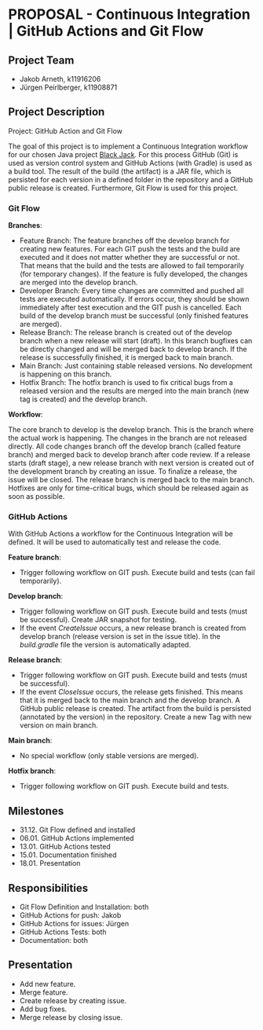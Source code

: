 # PROPOSAL - Continuous Integration | GitHub Actions and Git Flow

## Project Team
- Jakob Arneth, k11916206
- Jürgen Peirlberger, k11908871

## Project Description
Project: GitHub Action and Git Flow

The goal of this project is to implement a Continuous Integration workflow for our chosen Java project [Black Jack](https://github.com/jdarneth/Continous-Integration-GitHub/tree/main/Blackjack). For this process GitHub (Git) is used as version control system and GitHub Actions (with Gradle) is used as a build tool. The result of the build (the artifact) is a JAR file, which is persisted for each version in a defined folder in the repository and a GitHub public release is created. Furthermore, Git Flow is used for this project.

### Git Flow

**Branches**:

- Feature Branch: The feature branches off the develop branch for creating new features. For each GIT push the tests and the build are executed and it does not matter whether they are successful or not. That means that the build and the tests are allowed to fail temporarily (for temporary changes). If the feature is fully developed, the changes are merged into the develop branch.
- Developer Branch: Every time changes are committed and pushed all tests are executed automatically. If errors occur, they should be shown immediately after test execution and the GIT push is cancelled. Each build of the develop branch must be successful (only finished features are merged).
- Release Branch: The release branch is created out of the develop branch when a new release will start (draft). In this branch bugfixes can be directly changed and will be merged back to develop branch. If the release is successfully finished, it is merged back to main branch.
- Main Branch: Just containing stable released versions. No development is happening on this branch.
- Hotfix Branch: The hotfix branch is used to fix critical bugs from a released version and the results are merged into the main branch (new tag is created) and the develop branch.

**Workflow**:

The core branch to develop is the develop branch. This is the branch where the actual work is happening. The changes in the branch are not released directly. All code changes branch off the develop branch (called feature branch) and merged back to develop branch after code review. If a release starts (draft stage), a new release branch with next version is created out of the development branch by creating an issue. To finalize a release, the issue will be closed. The release branch is merged back to the main branch. Hotfixes are only for time-critical bugs, which should be released again as soon as possible. 

### GitHub Actions
With GitHub Actions a workflow for the Continuous Integration will be defined. It will be used to automatically test and release the code.

**Feature branch**: 

* Trigger following workflow on GIT push. Execute build and tests (can fail temporarily).

**Develop branch**: 

* Trigger following workflow on GIT push. Execute build and tests (must be successful). Create JAR snapshot for testing. 
* If the event *CreateIssue* occurs, a new release branch is created from develop branch (release version is set in the issue title). In the *build.gradle* file the version is automatically adapted.

**Release branch**: 

* Trigger following workflow on GIT push. Execute build and tests (must be successful). 
* If the event *CloseIssue* occurs, the release gets finished. This means that it is merged back to the main branch and the develop branch. A GitHub public release is created. The artifact from the build is persisted (annotated by the version) in the repository. Create a new Tag with new version on main branch.

**Main branch**: 

* No special workflow (only stable versions are merged).

**Hotfix branch**:

* Trigger following workflow on GIT push. Execute build and tests.

## Milestones
- 31.12. Git Flow defined and installed
- 06.01. GitHub Actions implemented
- 13.01. GitHub Actions tested
- 15.01. Documentation finished
- 18.01. Presentation

## Responsibilities
- Git Flow Definition and Installation: both
- GitHub Actions for push: Jakob
- GitHub Actions for issues: Jürgen 
- GitHub Actions Tests: both
- Documentation: both

## Presentation
- Add new feature.
- Merge feature.
- Create release by creating issue.
- Add bug fixes.
- Merge release by closing issue.
